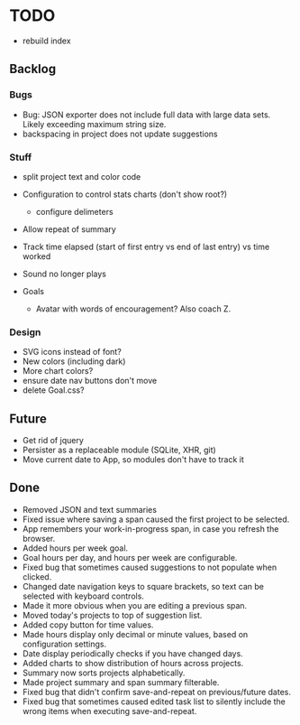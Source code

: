 # TODO

* rebuild index

## Backlog

### Bugs

* Bug: JSON exporter does not include full data with large data sets.  Likely exceeding maximum string size.
* backspacing in project does not update suggestions

### Stuff

* split project text and color code
* Configuration to control stats charts (don't show root?)
  * configure delimeters
* Allow repeat of summary

* Track time elapsed (start of first entry vs end of last entry) vs time worked
* Sound no longer plays
* Goals
  * Avatar with words of encouragement?  Also coach Z.

### Design

* SVG icons instead of font?
* New colors (including dark)
* More chart colors?
* ensure date nav buttons don't move
* delete Goal.css?

## Future

* Get rid of jquery
* Persister as a replaceable module (SQLite, XHR, git)
* Move current date to App, so modules don't have to track it

## Done

* Removed JSON and text summaries
* Fixed issue where saving a span caused the first project to be selected.
* App remembers your work-in-progress span, in case you refresh the browser.
* Added hours per week goal.
* Goal hours per day, and hours per week are configurable.
* Fixed bug that sometimes caused suggestions to not populate when clicked.
* Changed date navigation keys to square brackets, so text can be selected with keyboard controls.
* Made it more obvious when you are editing a previous span.
* Moved today's projects to top of suggestion list.
* Added copy button for time values.
* Made hours display only decimal or minute values, based on configuration settings.
* Date display periodically checks if you have changed days.
* Added charts to show distribution of hours across projects.
* Summary now sorts projects alphabetically.
* Made project summary and span summary filterable.
* Fixed bug that didn't confirm save-and-repeat on previous/future dates.
* Fixed bug that sometimes caused edited task list to silently include the wrong items when executing save-and-repeat.
